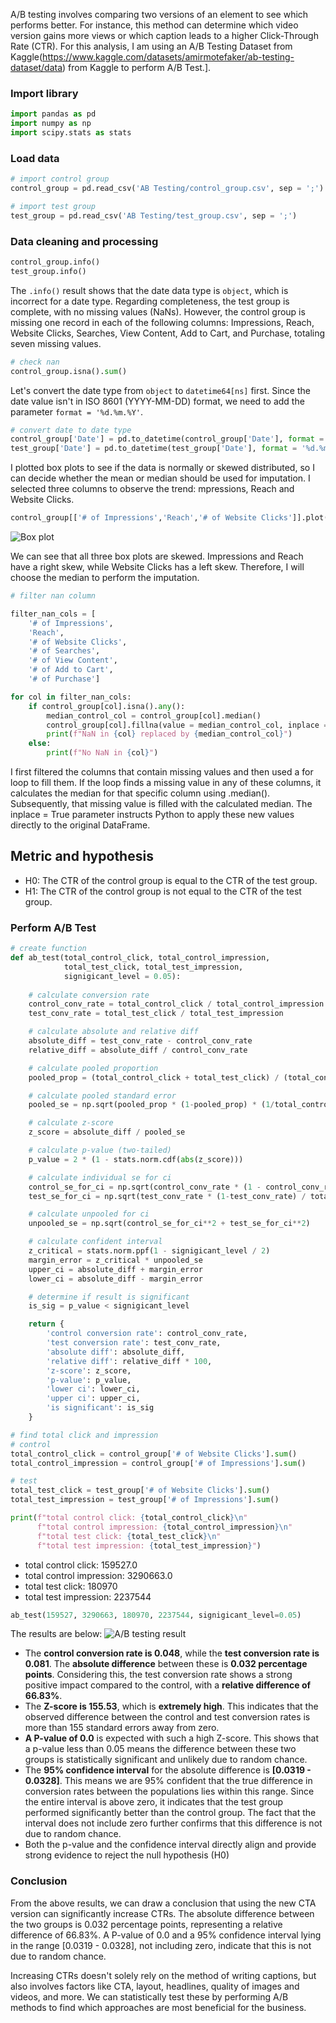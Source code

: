 A/B testing involves comparing two versions of an element to see which performs better. 
For instance, this method can determine which video version gains more views or which caption leads to a higher Click-Through Rate (CTR). 
For this analysis, I am using an A/B Testing Dataset from Kaggle(https://www.kaggle.com/datasets/amirmotefaker/ab-testing-dataset/data) from Kaggle to perform A/B Test.].


### Import library
```py
import pandas as pd
import numpy as np
import scipy.stats as stats
```
### Load data
```py
# import control group
control_group = pd.read_csv('AB Testing/control_group.csv', sep = ';')

# import test group
test_group = pd.read_csv('AB Testing/test_group.csv', sep = ';')
```

### Data cleaning and processing
```py
control_group.info()
test_group.info()
```
The `.info()` result shows that the date data type is `object`, which is incorrect for a date type. Regarding completeness, the test group is complete, with no missing values (NaNs). 
However, the control group is missing one record in each of the following columns: 
Impressions, Reach, Website Clicks, Searches, View Content, Add to Cart, and Purchase, totaling seven missing values.
```py
# check nan
control_group.isna().sum()
```
Let's convert the date type from `object` to `datetime64[ns]` first. 
Since the date value isn't in ISO 8601 (YYYY-MM-DD) format, we need to add the parameter `format = '%d.%m.%Y'`.
```py
# convert date to date type
control_group['Date'] = pd.to_datetime(control_group['Date'], format = '%d.%m.%Y')
test_group['Date'] = pd.to_datetime(test_group['Date'], format = '%d.%m.%Y')
```
I plotted box plots to see if the data is normally or skewed distributed, 
so I can decide whether the mean or median should be used for imputation. 
I selected three columns to observe the trend: mpressions, Reach and Website Clicks.
```py
control_group[['# of Impressions','Reach','# of Website Clicks']].plot(kind='box');
```
![Box plot](https://raw.githubusercontent.com/bbamyaphatt/project/main/images/box%20plot.png)

We can see that all three box plots are skewed. 
Impressions and Reach have a right skew, while Website Clicks has a left skew. 
Therefore, I will choose the median to perform the imputation.

```py
# filter nan column

filter_nan_cols = [
    '# of Impressions',
    'Reach',
    '# of Website Clicks',
    '# of Searches',
    '# of View Content',
    '# of Add to Cart',
    '# of Purchase']

for col in filter_nan_cols:
    if control_group[col].isna().any():
        median_control_col = control_group[col].median()
        control_group[col].fillna(value = median_control_col, inplace = True)
        print(f"NaN in {col} replaced by {median_control_col}")
    else:
        print(f"No NaN in {col}")
```
I first filtered the columns that contain missing values and then used a for loop to fill them. 
If the loop finds a missing value in any of these columns, it calculates the median for that specific column using .median(). Subsequently, 
that missing value is filled with the calculated median. 
The inplace = True parameter instructs Python to apply these new values directly to the original DataFrame.

## Metric and hypothesis

- H0: The CTR of the control group is equal to the CTR of the test group.
- H1: The CTR of the control group is not equal to the CTR of the test group.
### Perform A/B Test
```py
# create function
def ab_test(total_control_click, total_control_impression,
            total_test_click, total_test_impression,
            signigicant_level = 0.05):
    
    # calculate conversion rate
    control_conv_rate = total_control_click / total_control_impression
    test_conv_rate = total_test_click / total_test_impression

    # calculate absolute and relative diff
    absolute_diff = test_conv_rate - control_conv_rate
    relative_diff = absolute_diff / control_conv_rate

    # calculate pooled proportion
    pooled_prop = (total_control_click + total_test_click) / (total_control_impression + total_test_impression)

    # calculate pooled standard error
    pooled_se = np.sqrt(pooled_prop * (1-pooled_prop) * (1/total_control_impression + 1/total_test_impression))

    # calculate z-score
    z_score = absolute_diff / pooled_se

    # calculate p-value (two-tailed)
    p_value = 2 * (1 - stats.norm.cdf(abs(z_score)))

    # calculate individual se for ci
    control_se_for_ci = np.sqrt(control_conv_rate * (1 - control_conv_rate) / total_control_impression)
    test_se_for_ci = np.sqrt(test_conv_rate * (1-test_conv_rate) / total_test_impression)

    # calculate unpooled for ci
    unpooled_se = np.sqrt(control_se_for_ci**2 + test_se_for_ci**2)

    # calculate confident interval
    z_critical = stats.norm.ppf(1 - signigicant_level / 2)
    margin_error = z_critical * unpooled_se
    upper_ci = absolute_diff + margin_error
    lower_ci = absolute_diff - margin_error

    # determine if result is significant
    is_sig = p_value < signigicant_level

    return {
        'control conversion rate': control_conv_rate,
        'test conversion rate': test_conv_rate,
        'absolute diff': absolute_diff,
        'relative diff': relative_diff * 100,
        'z-score': z_score,
        'p-value': p_value,
        'lower ci': lower_ci,
        'upper ci': upper_ci,
        'is significant': is_sig
    }
```
```py
# find total click and impression
# control
total_control_click = control_group['# of Website Clicks'].sum()
total_control_impression = control_group['# of Impressions'].sum()

# test
total_test_click = test_group['# of Website Clicks'].sum()
total_test_impression = test_group['# of Impressions'].sum()

print(f"total control click: {total_control_click}\n"
      f"total control impression: {total_control_impression}\n"
      f"total test click: {total_test_click}\n"
      f"total test impression: {total_test_impression}")
```

- total control click: 159527.0
- total control impression: 3290663.0
- total test click: 180970
- total test impression: 2237544
```py
ab_test(159527, 3290663, 180970, 2237544, signigicant_level=0.05)
```
The results are below:
![A/B testing result](https://raw.githubusercontent.com/bbamyaphatt/project/main/images/AB%20Testing%20Result.png)
- The **control conversion rate is 0.048**, while the **test conversion rate is 0.081**. The **absolute difference** between these is **0.032 percentage points**.
Considering this, the test conversion rate shows a strong positive impact compared to the control, with a **relative difference of 66.83%**.
- The **Z-score is 155.53**, which is **extremely high**. This indicates that the observed difference between the control and test conversion rates is more than 155 standard errors away from zero.
- **A P-value of 0.0** is expected with such a high Z-score. This shows that a p-value less than 0.05 means the difference between these two groups is statistically significant and unlikely due to random chance.
- The **95% confidence interval** for the absolute difference is **[0.0319 - 0.0328]**. This means we are 95% confident that the true difference in conversion rates between the populations lies within this range.
Since the entire interval is above zero, it indicates that the test group performed significantly better than the control group. The fact that the interval does not include zero further confirms that this difference is not due to random chance.
- Both the p-value and the confidence interval directly align and provide strong evidence to reject the null hypothesis (H0)
  
### Conclusion
From the above results, we can draw a conclusion that using the new CTA version can significantly increase CTRs. 
The absolute difference between the two groups is 0.032 percentage points, representing a relative difference of 66.83%. 
A P-value of 0.0 and a 95% confidence interval lying in the range [0.0319 - 0.0328], not including zero, indicate that this is not due to random chance.

Increasing CTRs doesn't solely rely on the method of writing captions, but also involves factors like CTA, layout, headlines, quality of images and videos, and more. 
We can statistically test these by performing A/B methods to find which approaches are most beneficial for the business.
